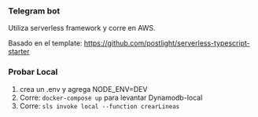 ### Telegram bot

Utiliza serverless framework y corre en AWS.

Basado en el template: https://github.com/postlight/serverless-typescript-starter

### Probar Local

1. crea un .env y agrega NODE_ENV=DEV
2. Corre: `docker-compose up` para levantar Dynamodb-local
3. Corre: `sls invoke local --function crearLineas`


